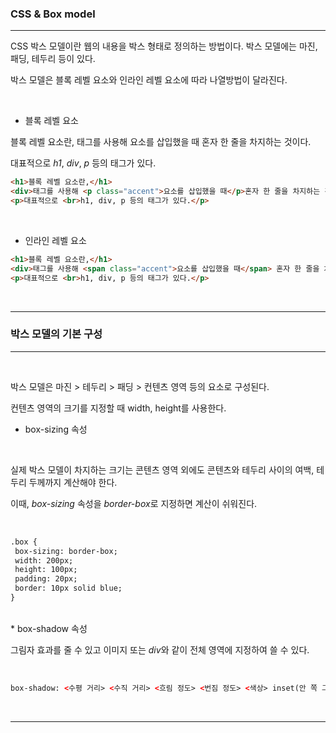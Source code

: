 ### CSS & Box model
---
<p>CSS 박스 모델이란 웹의 내용을 박스 형태로 정의하는 방법이다. 박스 모델에는 마진, 패딩, 테두리 등이 있다.</p>
<p>박스 모델은 블록 레벨 요소와 인라인 레벨 요소에 따라 나열방법이 달라진다.</p>
<br>

* 블록 레벨 요소
<p>블록 레벨 요소란, 태그를 사용해 요소를 삽입했을 때 혼자 한 줄을 차지하는 것이다.</p>
<p>대표적으로 <i>h1</i>, <i>div</i>, <i>p</i> 등의 태그가 있다.</p>

```html
<h1>블록 레벨 요소란,</h1>
<div>태그를 사용해 <p class="accent">요소를 삽입했을 때</p>혼자 한 줄을 차지하는 것이다.</div>
<p>대표적으로 <br>h1, div, p 등의 태그가 있다.</p>
```

<br>

* 인라인 레벨 요소
```html
<h1>블록 레벨 요소란,</h1>
<div>태그를 사용해 <span class="accent">요소를 삽입했을 때</span> 혼자 한 줄을 차지하는 것이다.</div>
<p>대표적으로 <br>h1, div, p 등의 태그가 있다.</p>
```

<br>

---
### 박스 모델의 기본 구성
---

<br>
<p>박스 모델은 마진 > 테두리 > 패딩 > 컨텐츠 영역 등의 요소로 구성된다.</p>
<p>컨텐츠 영역의 크기를 지정할 때 width, height를 사용한다.</p>

* box-sizing 속성

<br>
<p>실제 박스 모델이 차지하는 크기는 콘텐츠 영역 외에도 콘텐츠와 테두리 사이의 여백, 테두리 두께까지 계산해야 한다.</p>
<p>이때, <i>box-sizing</i> 속성을 <i>border-box</i>로 지정하면 계산이 쉬워진다.</p><br>

```html
.box {
 box-sizing: border-box;
 width: 200px;
 height: 100px;
 padding: 20px;
 border: 10px solid blue;
}
```

<br>
* box-shadow 속성
<br>
<p> 그림자 효과를 줄 수 있고 이미지 또는 <i>div</i>와 같이 전체 영역에 지정하여 쓸 수 있다.</p><br>

```html
box-shadow: <수평 거리> <수직 거리> <흐림 정도> <번짐 정도> <색상> inset(안 쪽 그림자 생성 시 사용);
```

<br>

---
